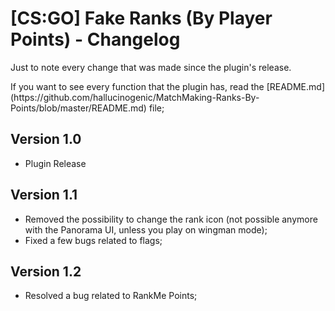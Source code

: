<h1>[CS:GO] Fake Ranks (By Player Points) - Changelog</h1>

<p>Just to note every change that was made since the plugin's release.</p>
<p>If you want to see every function that the plugin has, read the [README.md](https://github.com/hallucinogenic/MatchMaking-Ranks-By-Points/blob/master/README.md)  file;</p>

<h2>Version 1.0 </h2>

- Plugin Release

<h2>Version 1.1 </h2>

- Removed the possibility to change the rank icon (not possible anymore with the Panorama UI, unless you play on wingman mode);
- Fixed a few bugs related to flags;

<h2>Version 1.2 </h2>

- Resolved a bug related to RankMe Points;